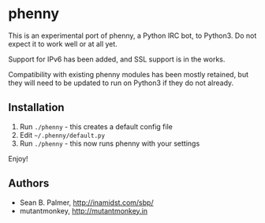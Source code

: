 phenny
======

This is an experimental port of phenny, a Python IRC bot, to Python3. Do not
expect it to work well or at all yet.

Support for IPv6 has been added, and SSL support is in the works.

Compatibility with existing phenny modules has been mostly retained, but they
will need to be updated to run on Python3 if they do not already.

Installation
------------

1. Run `./phenny` - this creates a default config file
2. Edit `~/.phenny/default.py`
3. Run `./phenny` - this now runs phenny with your settings

Enjoy!

Authors
-------
* Sean B. Palmer, http://inamidst.com/sbp/
* mutantmonkey, http://mutantmonkey.in
